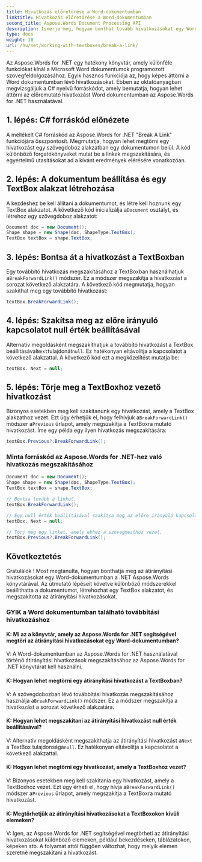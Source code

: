 ```yaml
---
title: Hivatkozás előretörése a Word-dokumentumban
linktitle: Hivatkozás előretörése a Word-dokumentumban
second_title: Aspose.Words Document Processing API
description: Ismerje meg, hogyan bonthat tovább hivatkozásokat egy Word-dokumentumban az Aspose.Words for .NET segítségével.
type: docs
weight: 10
url: /hu/net/working-with-textboxes/break-a-link/
---
```


Az Aspose.Words for .NET egy hatékony könyvtár, amely különféle funkciókat kínál a Microsoft Word dokumentumok programozott szövegfeldolgozásához. Egyik hasznos funkciója az, hogy képes áttörni a Word dokumentumban lévő hivatkozásokat. Ebben az oktatóanyagban megvizsgáljuk a C# nyelvű forráskódot, amely bemutatja, hogyan lehet áttörni az előremutató hivatkozást Word dokumentumban az Aspose.Words for .NET használatával.

## 1. lépés: C# forráskód előnézete

A mellékelt C# forráskód az Aspose.Words for .NET "Break A Link" funkciójára összpontosít. Megmutatja, hogyan lehet megtörni egy hivatkozást egy szövegdoboz alakzatban egy dokumentumon belül. A kód különböző forgatókönyveket mutat be a linkek megszakítására, és egyértelmű utasításokat ad a kívánt eredmények elérésére vonatkozóan.

## 2. lépés: A dokumentum beállítása és egy TextBox alakzat létrehozása

 A kezdéshez be kell állítani a dokumentumot, és létre kell hoznunk egy TextBox alakzatot. A következő kód inicializálja a`Document` osztályt, és létrehoz egy szövegdoboz alakzatot:

```csharp
Document doc = new Document();
Shape shape = new Shape(doc, ShapeType.TextBox);
TextBox textBox = shape.TextBox;
```

## 3. lépés: Bontsa át a hivatkozást a TextBoxban

 Egy továbbító hivatkozás megszakításához a TextBoxban használhatjuk a`BreakForwardLink()` módszer. Ez a módszer megszakítja a hivatkozást a sorozat következő alakzatára. A következő kód megmutatja, hogyan szakíthat meg egy továbbító hivatkozást:

```csharp
textBox.BreakForwardLink();
```

## 4. lépés: Szakítsa meg az előre irányuló kapcsolatot null érték beállításával

 Alternatív megoldásként megszakíthatjuk a továbbító hivatkozást a TextBox beállításával`Next`tulajdonát`null`. Ez hatékonyan eltávolítja a kapcsolatot a következő alakzattal. A következő kód ezt a megközelítést mutatja be:

```csharp
textBox. Next = null;
```

## 5. lépés: Törje meg a TextBoxhoz vezető hivatkozást

 Bizonyos esetekben meg kell szakítanunk egy hivatkozást, amely a TextBox alakzathoz vezet. Ezt úgy érhetjük el, hogy felhívjuk a`BreakForwardLink()` módszer a`Previous` űrlapot, amely megszakítja a TextBoxra mutató hivatkozást. Íme egy példa egy ilyen hivatkozás megszakítására:

```csharp
textBox.Previous?.BreakForwardLink();
```

### Minta forráskód az Aspose.Words for .NET-hez való hivatkozás megszakításához

```csharp
Document doc = new Document();
Shape shape = new Shape(doc, ShapeType.TextBox);
TextBox textBox = shape.TextBox;

// Bontsa tovább a linket.
textBox.BreakForwardLink();

// Egy null érték beállításával szakítsa meg az előre irányuló kapcsolatot.
textBox. Next = null;

// Törj meg egy linket, amely ehhez a szövegmezőhöz vezet.
textBox.Previous?.BreakForwardLink();
```

## Következtetés

Gratulálok ! Most megtanulta, hogyan bonthatja meg az átirányítási hivatkozásokat egy Word-dokumentumban a .NET Aspose.Words könyvtárával. Az útmutató lépéseit követve különböző módszerekkel beállíthatta a dokumentumot, létrehozhat egy TextBox alakzatot, és megszakította az átirányítási hivatkozásokat.

### GYIK a Word dokumentumban található továbbítási hivatkozáshoz

#### K: Mi az a könyvtár, amely az Aspose.Words for .NET segítségével megtöri az átirányítási hivatkozásokat egy Word-dokumentumban?

V: A Word-dokumentumban az Aspose.Words for .NET használatával történő átirányítási hivatkozások megszakításához az Aspose.Words for .NET könyvtárat kell használni.

#### K: Hogyan lehet megtörni egy átirányítási hivatkozást a TextBoxban?

 V: A szövegdobozban lévő továbbítási hivatkozás megszakításához használja a`BreakForwardLink()` módszer. Ez a módszer megszakítja a hivatkozást a sorozat következő alakzatára.

#### K: Hogyan lehet megszakítani az átirányítási hivatkozást null érték beállításával?

V: Alternatív megoldásként megszakíthatja az átirányítási hivatkozást a`Next` a TextBox tulajdonsága`null`. Ez hatékonyan eltávolítja a kapcsolatot a következő alakzattal.

#### K: Hogyan lehet megtörni egy hivatkozást, amely a TextBoxhoz vezet?

 V: Bizonyos esetekben meg kell szakítania egy hivatkozást, amely a TextBoxhoz vezet. Ezt úgy érheti el, hogy hívja a`BreakForwardLink()` módszer a`Previous` űrlapot, amely megszakítja a TextBoxra mutató hivatkozást.

#### K: Megtörhetjük az átirányítási hivatkozásokat a TextBoxokon kívüli elemeken?

V: Igen, az Aspose.Words for .NET segítségével megtörheti az átirányítási hivatkozásokat különböző elemeken, például bekezdéseken, táblázatokon, képeken stb. A folyamat attól függően változhat, hogy melyik elemen szeretné megszakítani a hivatkozást.
